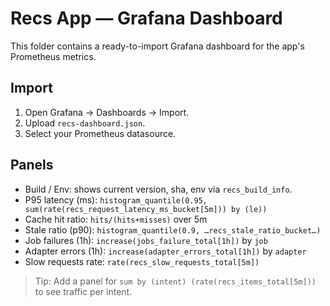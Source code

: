 # Recs App — Grafana Dashboard

This folder contains a ready-to-import Grafana dashboard for the app's Prometheus metrics.

## Import
1. Open Grafana → Dashboards → Import.
2. Upload `recs-dashboard.json`.
3. Select your Prometheus datasource.

## Panels
- Build / Env: shows current version, sha, env via `recs_build_info`.
- P95 latency (ms): `histogram_quantile(0.95, sum(rate(recs_request_latency_ms_bucket[5m])) by (le))`
- Cache hit ratio: `hits/(hits+misses)` over 5m
- Stale ratio (p90): `histogram_quantile(0.9, …recs_stale_ratio_bucket…)`
- Job failures (1h): `increase(jobs_failure_total[1h])` by `job`
- Adapter errors (1h): `increase(adapter_errors_total[1h])` by `adapter`
- Slow requests rate: `rate(recs_slow_requests_total[5m])`

> Tip: Add a panel for `sum by (intent) (rate(recs_items_total[5m]))` to see traffic per intent.

